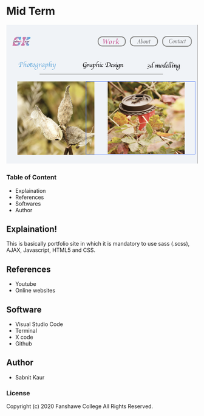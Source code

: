# Mid Term

![project image](images/readme.png)

### Table of Content

* Explaination
* References
* Softwares
* Author

## Explaination!
 This is basically portfolio site in which it is mandatory to use sass (.scss), AJAX, Javascript, HTML5 and CSS.

## References
* Youtube
* Online websites

## Software
* Visual Studio Code
* Terminal
* X code
* Github

## Author
* Sabnit Kaur

### License
Copyright (c) 2020 Fanshawe College All Rights Reserved.







